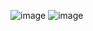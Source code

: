 ![image](https://github.com/SNAPP1X/ProgramShop/assets/101673454/4a6f8700-d6d5-453b-8775-d4b00b9424ea)
![image](https://github.com/SNAPP1X/ProgramShop/assets/101673454/27ae2494-9f27-4cc6-be60-caae5e5f2e1a)

